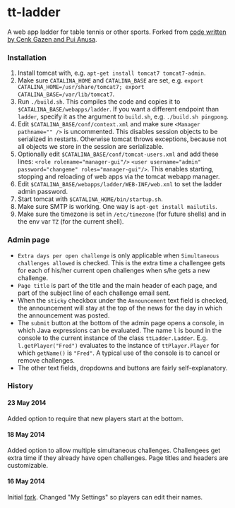 tt-ladder
=========

A web app ladder for table tennis or other sports. Forked from [code written by Cenk Gazen and Pui Anusa](http://www.anuzen.net/pub/hg/hgwebdir.cgi/ladder/stable).

### Installation

1. Install tomcat with, e.g. `apt-get install tomcat7 tomcat7-admin`.
2. Make sure `CATALINA_HOME` and `CATALINA_BASE` are set, e.g. `export CATALINA_HOME=/usr/share/tomcat7; export CATALINA_BASE=/var/lib/tomcat7`.
3. Run `./build.sh`. This compiles the code and copies it to `$CATALINA_BASE/webapps/ladder`. If you want a different endpoint than `ladder`, specify it as the argument to `build.sh`, e.g. `./build.sh pingpong`.
4. Edit `$CATALINA_BASE/conf/context.xml` and make sure `<Manager pathname="" />` is uncommented. This disables session objects to be serialized in restarts. Otherwise tomcat throws exceptions, because not all objects we store in the session are serializable.
5. Optionally edit `$CATALINA_BASE/conf/tomcat-users.xml` and add these lines: `<role rolename="manager-gui"/>` `<user username="admin" password="changeme" roles="manager-gui"/>`. This enables starting, stopping and reloading of web apps via the tomcat webapp manager.
6. Edit `$CATALINA_BASE/webapps/ladder/WEB-INF/web.xml` to set the ladder admin password.
7. Start tomcat with `$CATALINA_HOME/bin/startup.sh`.
8. Make sure SMTP is working. One way is `apt-get install mailutils`.
9. Make sure the timezone is set in `/etc/timezone` (for future shells) and in the env var `TZ` (for the current shell).

### Admin page

* `Extra days per open challenge` is only applicable when `Simultaneous challenges allowed` is checked. This is the extra time a challengee gets for each of his/her current open challenges when s/he gets a new challenge.
* `Page title` is part of the title and the main header of each page, and part of the subject line of each challenge email sent.
* When the `sticky` checkbox under the `Announcement` text field is checked, the announcement will stay at the top of the news for the day in which the announcement was posted.
* The `submit` button at the bottom of the admin page opens a console, in which Java expressions can be evaluated. The name `l` is bound in the console to the current instance of the class `ttLadder.Ladder`. E.g. `l.getPlayer("Fred")` evaluates to the instance of `ttPlayer.Player` for which `getName()` is `"Fred"`. A typical use of the console is to cancel or remove challenges.
* The other text fields, dropdowns and buttons are fairly self-explanatory.

### History

#### 23 May 2014

Added option to require that new players start at the bottom.

#### 18 May 2014

Added option to allow multiple simultaneous challenges. Challengees get extra time if they already have open challenges. Page titles and headers are customizable.

#### 16 May 2014

Initial [fork](http://www.anuzen.net/pub/hg/hgwebdir.cgi/ladder/stable). Changed "My Settings" so players can edit their names.
